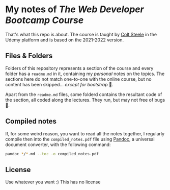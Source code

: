 # My notes of *The Web Developer Bootcamp Course*

That's what this repo is about. The course is taught by [Colt Steele](https://github.com/Colt) in the Udemy platform and is based on the 2021-2022 version.

## Files & Folders
Folders  of this repository represents a section of the course and every folder has a `readme.md` in it, containing my *personal* notes on the topics. The sections here do not match one-to-one with the online course, but no content has been skipped... *except for bootstrap* :boot:.

Apart from the `readme.md` files, some folderd contains the resultant code of the section, all coded along the lectures. They run, but may not free of bugs :bug:.

## Compiled notes
If, for some weird reason, you want to read all the notes together, I regularly compile then into the `compiled_notes.pdf` file using [Pandoc](https://pandoc.org/), a universal document converter, with the following command:

```sh
pandoc */*.md --toc -o compiled_notes.pdf
```

## License
Use whatever you want :)
This has no license
